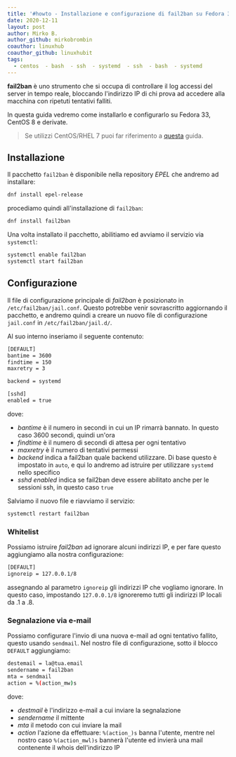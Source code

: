 ```yaml
---
title: '#howto - Installazione e configurazione di fail2ban su Fedora 33/CentOS 8'
date: 2020-12-11
layout: post
author: Mirko B.
author_github: mirkobrombin
coauthor: linuxhub
coauthor_github: linuxhubit
tags:
  - centos  - bash  - ssh  - systemd  - ssh  - bash  - systemd
---
```

**fail2ban** è uno strumento che si occupa di controllare il log accessi del server in tempo reale, bloccando l'indirizzo IP di chi prova ad accedere alla macchina con ripetuti tentativi falliti.

In questa guida vedremo come installarlo e configurarlo su Fedora 33, CentOS 8 e derivate.

> Se utilizzi CentOS/RHEL 7 puoi far riferimento a [questa](https://linuxhub.it/articles/howto-%E2%80%93-installare-e-configurare-fail2ban-in-centos-7) guida.

## Installazione
Il pacchetto `fail2ban` è disponibile nella repository *EPEL* che andremo ad installare:

```bash
dnf install epel-release
```

procediamo quindi all'installazione di `fail2ban`:

```bash
dnf install fail2ban
```

Una volta installato il pacchetto, abilitiamo ed avviamo il servizio via `systemctl`:

```bash
systemctl enable fail2ban
systemctl start fail2ban
```

## Configurazione
Il file di configurazione principale di *fail2ban* è posizionato in `/etc/fail2ban/jail.conf`. Questo potrebbe venir sovrascritto aggiornando il pacchetto, e andremo quindi a creare un nuovo file di configurazione `jail.conf` in `/etc/fail2ban/jail.d/`.

Al suo interno inseriamo il seguente contenuto:

```bash
[DEFAULT]
bantime = 3600
findtime = 150
maxretry = 3

backend = systemd

[sshd]
enabled = true
```

dove:
* *bantime* è il numero in secondi in cui un IP rimarrà bannato. In questo caso 3600 secondi, quindi un'ora
* *findtime* è il numero di secondi di attesa per ogni tentativo
* *maxretry* è il numero di tentativi permessi
* *backend* indica a fail2ban quale backend utilizzare. Di base questo è impostato in `auto`, e qui lo andremo ad istruire per utilizzare `systemd` nello specifico
* *sshd enabled* indica se fail2ban deve essere abilitato anche per le sessioni ssh, in questo caso `true`

Salviamo il nuovo file e riavviamo il servizio:

```bash
systemctl restart fail2ban
```

### Whitelist
Possiamo istruire *fail2ban* ad ignorare alcuni indirizzi IP, e per fare questo aggiungiamo alla nostra configurazione:

```bash
[DEFAULT]
ignoreip = 127.0.0.1/8
```

assegnando al parametro `ignoreip` gli indirizzi IP che vogliamo ignorare. In questo caso, impostando `127.0.0.1/8` ignoreremo tutti gli indirizzi IP locali da .1 a .8.

### Segnalazione via e-mail
Possiamo configurare l'invio di una nuova e-mail ad ogni tentativo fallito, questo usando `sendmail`. Nel nostro file di configurazione, sotto il blocco `DEFAULT` aggiungiamo:

```bash
destemail = la@tua.email
sendername = fail2ban
mta = sendmail
action = %(action_mw)s
```

dove:
* *destmail* è l'indirizzo e-mail a cui inviare la segnalazione
* *sendername* il mittente
* *mta* il metodo con cui inviare la mail
* *action* l'azione da effettuare: `%(action_)s` banna l'utente, mentre nel nostro caso `%(action_mwl)s` bannerà l'utente ed invierà una mail contenente il whois dell'indirizzo IP


